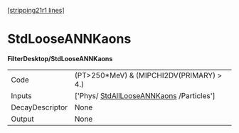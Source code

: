 [[stripping21r1 lines]](./stripping21r1-commonparticles)

# StdLooseANNKaons

**FilterDesktop/StdLooseANNKaons**

|                 |                                                                                   |
|-----------------|-----------------------------------------------------------------------------------|
| Code            | (PT\>250\*MeV) & (MIPCHI2DV(PRIMARY) \> 4.)                                       |
| Inputs          | ['Phys/ [StdAllLooseANNKaons](./stripping21r1-stdalllooseannkaons) /Particles'] |
| DecayDescriptor | None                                                                              |
| Output          | None                                                                              |

